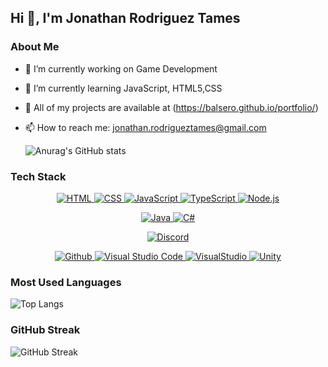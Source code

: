 ## Hi 👋, I'm Jonathan Rodriguez Tames

### About Me
- 🔭 I’m currently working on  Game Development
- 🌱 I’m currently learning JavaScript, HTML5,CSS
- 💼 All of my projects are available at (https://balsero.github.io/portfolio/)
- 📫 How to reach me: jonathan.rodrigueztames@gmail.com

  ![Anurag's GitHub stats](https://github-readme-stats.vercel.app/api?username=Balsero&show=reviews,discussions_started,discussions_answered,prs_merged,prs_merged_percentage)

### Tech Stack
<p align="center">
  <a href="https://www.w3schools.com/html/" target="_blank">
    <img src="https://img.icons8.com/?size=48&id=v8RpPQUwv0N8&format=png" alt="HTML"/>
  </a>
  <a href="https://www.w3schools.com/css/" target="_blank">
    <img src="https://img.icons8.com/?size=48&id=21278&format=png" alt="CSS"/>
  </a>
  <a href="https://www.javascript.com" target="_blank">
    <img src="https://img.icons8.com/?size=48&id=108784&format=png" alt="JavaScript"/>
  </a>
  <a href="https://www.typescriptlang.org/" target="_blank">
    <img src="https://img.icons8.com/?size=48&id=nCj4PvnCO0tZ&format=png" alt="TypeScript"/>
  </a>
  <a href="https://nodejs.org" target="_blank">
    <img src="https://img.icons8.com/?size=48&id=hsPbhkOH4FMe&format=png" alt="Node.js"/>
  </a>
</p>
<p align="center">
  <a href="https://www.java.com" target="_blank">
    <img src="https://img.icons8.com/?size=48&id=13679&format=png" alt="Java"/>
  </a>
  <a href="https://learn.microsoft.com/en-us/dotnet/csharp/" target="_blank">
    <img src="https://img.icons8.com/?size=48&id=55251&format=png" alt="C#"/>
  </a>
</p>
<p align="center">
  <a href="https://discord.com" target="_blank">
    <img src="https://img.icons8.com/?size=48&id=SAZw8WuWnQea&format=png" alt="Discord"/>
  </a>
</p>
<p align="center">
  <a href="https://github.com/" target="_blank">
    <img src="https://img.icons8.com/?size=48&id=bVGqATNwfhYq&format=png" alt="Github"/>
  </a>
  <a href="https://code.visualstudio.com/" target="_blank">
    <img src="https://img.icons8.com/?size=48&id=9OGIyU8hrxW5&format=png" alt="Visual Studio Code"/>
  </a>
  <a href="https://visualstudio.microsoft.com/" target="_blank">
    <img src="https://img.icons8.com/?size=48&id=y7WGoWNuIWac&format=png" alt="VisualStudio"/>
  </a>
  <a href="https://unity.com/" target="_blank">
    <img src="https://img.icons8.com/?size=48&id=IPzemd2v4Ubj&format=png" alt="Unity"/>
  </a>
</p>

### Most Used Languages
![Top Langs](https://github-readme-stats.vercel.app/api/top-langs/?username=Balsero&layout=compact&theme=dark)

### GitHub Streak
![GitHub Streak](https://github-readme-streak-stats.herokuapp.com/?user=Balsero&theme=dark)

